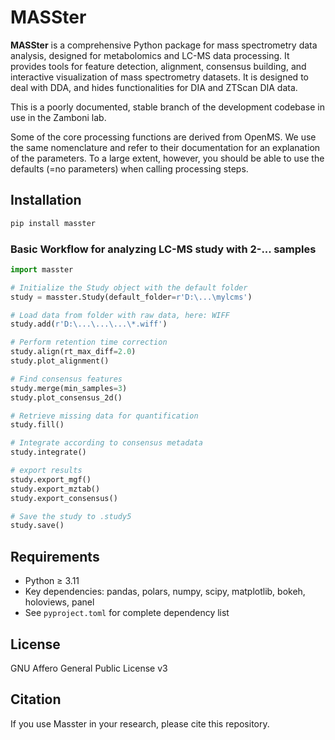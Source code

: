 # MASSter

**MASSter** is a comprehensive Python package for mass spectrometry data analysis, designed for metabolomics and LC-MS data processing. It provides tools for feature detection, alignment, consensus building, and interactive visualization of mass spectrometry datasets. It is designed to deal with DDA, and hides functionalities for DIA and ZTScan DIA data. 

This is a poorly documented, stable branch of the development codebase in use in the Zamboni lab. 

Some of the core processing functions are derived from OpenMS. We use the same nomenclature and refer to their documentation for an explanation of the parameters. To a large extent, however, you should be able to use the defaults (=no parameters) when calling processing steps.


## Installation

```bash
pip install masster
```

### Basic Workflow for analyzing LC-MS study with 2-... samples

```python
import masster

# Initialize the Study object with the default folder
study = masster.Study(default_folder=r'D:\...\mylcms')

# Load data from folder with raw data, here: WIFF
study.add(r'D:\...\...\...\*.wiff')

# Perform retention time correction
study.align(rt_max_diff=2.0)
study.plot_alignment()

# Find consensus features
study.merge(min_samples=3)
study.plot_consensus_2d()

# Retrieve missing data for quantification
study.fill()

# Integrate according to consensus metadata
study.integrate()

# export results
study.export_mgf()
study.export_mztab()
study.export_consensus()

# Save the study to .study5
study.save()
```

## Requirements

- Python ≥ 3.11
- Key dependencies: pandas, polars, numpy, scipy, matplotlib, bokeh, holoviews, panel
- See `pyproject.toml` for complete dependency list

## License

GNU Affero General Public License v3

## Citation

If you use Masster in your research, please cite this repository.
